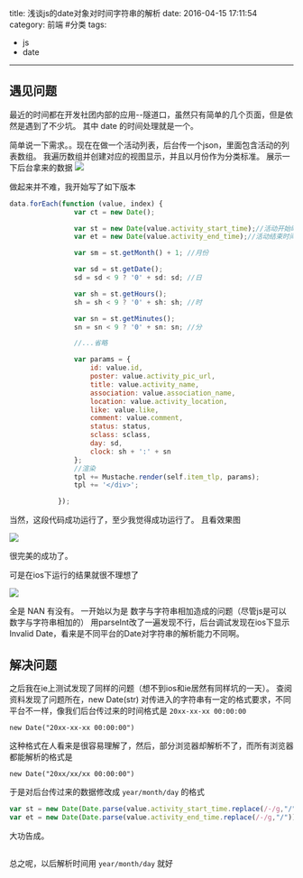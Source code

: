 title: 浅谈js的date对象对时间字符串的解析
date: 2016-04-15 17:11:54
category: 前端 #分类
tags:
- js
- date
---

## 遇见问题
最近的时间都在开发社团内部的应用--隧道口，虽然只有简单的几个页面，但是依然是遇到了不少坑。
其中 date 的时间处理就是一个。

简单说一下需求。。现在在做一个活动列表，后台传一个json，里面包含活动的列表数组。
我遍历数组并创建对应的视图显示，并且以月份作为分类标准。
展示一下后台拿来的数据
![](http://i2.piimg.com/2daef4b7237ba3bf.jpg)

做起来并不难，我开始写了如下版本
```js
data.forEach(function (value, index) {
                var ct = new Date();

                var st = new Date(value.activity_start_time);//活动开始时间
                var et = new Date(value.activity_end_time);//活动结束时间

                var sm = st.getMonth() + 1; //月份

                var sd = st.getDate();
                sd = sd < 9 ? '0' + sd: sd; //日

                var sh = st.getHours();
                sh = sh < 9 ? '0' + sh: sh; //时

                var sn = st.getMinutes();
                sn = sn < 9 ? '0' + sn: sn; //分

                //...省略

                var params = {
                    id: value.id,
                    poster: value.activity_pic_url,
                    title: value.activity_name,
                    association: value.association_name,
                    location: value.activity_location,
                    like: value.like,
                    comment: value.comment,
                    status: status,
                    sclass: sclass,
                    day: sd,
                    clock: sh + ':' + sn
                };
                //渲染
                tpl += Mustache.render(self.item_tlp, params);
                tpl += '</div>';

            });
```

当然，这段代码成功运行了，至少我觉得成功运行了。
且看效果图

![](http://i2.piimg.com/1aef8e66bcbeafc1.jpg)

很完美的成功了。

可是在ios下运行的结果就很不理想了

![](http://i2.piimg.com/3e5ade8766af3057.jpg)

全是 NAN 有没有。
一开始以为是 数字与字符串相加造成的问题（尽管js是可以数字与字符串相加的）
用parseInt改了一遍发现不行，后台调试发现在ios下显示 Invalid Date，看来是不同平台的Date对字符串的解析能力不同啊。

## 解决问题
之后我在ie上测试发现了同样的问题（想不到ios和ie居然有同样坑的一天）。
查阅资料发现了问题所在，new Date(str) 对传进入的字符串有一定的格式要求，不同平台不一样，像我们后台传过来的时间格式是
``
20xx-xx-xx 00:00:00
``
```
new Date("20xx-xx-xx 00:00:00")
```
这种格式在人看来是很容易理解了，然后，部分浏览器却解析不了，而所有浏览器都能解析的格式是
```
new Date("20xx/xx/xx 00:00:00")
```
于是对后台传过来的数据修改成 ``year/month/day`` 的格式

```js
var st = new Date(Date.parse(value.activity_start_time.replace(/-/g,"/")));
var et = new Date(Date.parse(value.activity_end_time.replace(/-/g,"/")));
```

大功告成。

##
总之呢，以后解析时间用  ``year/month/day`` 就好